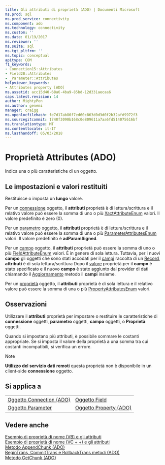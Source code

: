 ```yaml
---
title: Gli attributi di proprietà (ADO) | Documenti Microsoft
ms.prod: sql
ms.prod_service: connectivity
ms.component: ado
ms.technology: connectivity
ms.custom: ''
ms.date: 01/19/2017
ms.reviewer: ''
ms.suite: sql
ms.tgt_pltfrm: ''
ms.topic: conceptual
apitype: COM
f1_keywords:
- Connection15::Attributes
- Field20::Attributes
- _Parameter::Attributes
helpviewer_keywords:
- Attributes property [ADO]
ms.assetid: acc15d40-68a6-4ba9-85bd-12d331aecaa6
caps.latest.revision: 14
author: MightyPen
ms.author: genemi
manager: craigg
ms.openlocfilehash: fe7d17ab86f7ed60c863d0d3d0f2b32afd9972f3
ms.sourcegitcommit: 1740f3090b168c0e809611a7aa6fd514075616bf
ms.translationtype: MT
ms.contentlocale: it-IT
ms.lasthandoff: 05/03/2018
---
```

# <a name="attributes-property-ado"></a>Proprietà Attributes (ADO)
Indica una o più caratteristiche di un oggetto.  
  
## <a name="settings-and-return-values"></a>Le impostazioni e valori restituiti  
 Restituisce o imposta un **lungo** valore.  
  
 Per un [connessione](../../../ado/reference/ado-api/connection-object-ado.md) oggetto, il **attributi** proprietà è di lettura/scrittura e il relativo valore può essere la somma di uno o più [XactAttributeEnum](../../../ado/reference/ado-api/xactattributeenum.md) valori. Il valore predefinito è zero (0).  
  
 Per un [parametro](../../../ado/reference/ado-api/parameter-object.md) oggetto, il **attributi** proprietà è di lettura/scrittura e il relativo valore può essere la somma di una o più [ParameterAttributesEnum](../../../ado/reference/ado-api/parameterattributesenum.md) valori. Il valore predefinito è **adParamSigned**.  
  
 Per un [campo](../../../ado/reference/ado-api/field-object.md) oggetto, il **attributi** proprietà può essere la somma di uno o più [FieldAttributeEnum](../../../ado/reference/ado-api/fieldattributeenum.md) valori. È in genere di sola lettura. Tuttavia, per i nuovi **campo** gli oggetti che sono stati accodati per il [campi](../../../ado/reference/ado-api/fields-collection-ado.md) raccolta di un [Record](../../../ado/reference/ado-api/record-object-ado.md), **attributi** è di sola lettura/scrittura Dopo il [valore](../../../ado/reference/ado-api/value-property-ado.md) proprietà per il **campo** è stato specificato e il nuovo **campo** è stato aggiunto dal provider di dati chiamando il [ Aggiornamento](../../../ado/reference/ado-api/update-method.md) metodo il **campi** insieme.  
  
 Per un [proprietà](../../../ado/reference/ado-api/property-object-ado.md) oggetto, il **attributi** proprietà è di sola lettura e il relativo valore può essere la somma di una o più [PropertyAttributesEnum](../../../ado/reference/ado-api/propertyattributesenum.md) valori.  
  
## <a name="remarks"></a>Osservazioni  
 Utilizzare il **attributi** proprietà per impostare o restituire le caratteristiche di **connessione** oggetti, **parametro** oggetti, **campo** oggetti, o **Proprietà** oggetti.  
  
 Quando si impostano più attributi, è possibile sommare le costanti appropriate. Se si imposta il valore della proprietà a una somma tra cui costanti incompatibili, si verifica un errore.  
  
> [!NOTE]
>  **Utilizzo del servizio dati remoti** questa proprietà non è disponibile in un client-side **connessione** oggetto.  
  
## <a name="applies-to"></a>Si applica a  
  
|||  
|-|-|  
|[Oggetto Connection (ADO)](../../../ado/reference/ado-api/connection-object-ado.md)|[Oggetto Field](../../../ado/reference/ado-api/field-object.md)|  
|[Oggetto Parameter](../../../ado/reference/ado-api/parameter-object.md)|[Oggetto Property (ADO)](../../../ado/reference/ado-api/property-object-ado.md)|  
  
## <a name="see-also"></a>Vedere anche  
 [Esempio di proprietà di nome (VB) e gli attributi](../../../ado/reference/ado-api/attributes-and-name-properties-example-vb.md)   
 [Esempio di proprietà di nome (VC + +) e gli attributi](../../../ado/reference/ado-api/attributes-and-name-properties-example-vc.md)   
 [Metodo AppendChunk (ADO)](../../../ado/reference/ado-api/appendchunk-method-ado.md)   
 [BeginTrans, CommitTrans e RollbackTrans metodi (ADO)](../../../ado/reference/ado-api/begintrans-committrans-and-rollbacktrans-methods-ado.md)   
 [Metodo GetChunk (ADO)](../../../ado/reference/ado-api/getchunk-method-ado.md)
